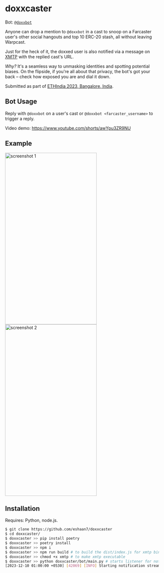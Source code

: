 # doxxcaster

Bot: [`@doxxbot`](https://warpcast.com/doxxbot)

Anyone can drop a mention to `@doxxbot` in a cast to snoop on a Farcaster user's other social hangouts and top 10 ERC-20 stash, all without leaving Warpcast.

Just for the heck of it, the doxxed user is also notified via a message on [XMTP](https://xmtp.org/) with the replied cast's URL.

_Why?_ It's a seamless way to unmasking identities and spotting potential biases. On the flipside, if you're all about that privacy, the bot's got your back – check how exposed you are and dial it down.

Submitted as part of [ETHIndia 2023, Bangalore, India](https://devfolio.co/projects/doxxcaster-bd92).

## Bot Usage

Reply with `@doxxbot` on a user's cast or `@doxxbot <farcaster_username>` to trigger a reply.

Video demo: https://www.youtube.com/shorts/awYpu3ZR9NU

## Example

<img alt="screenshot 1" src="https://github.com/eshaan7/doxxcaster/assets/16389167/45eee6a9-99ee-464c-b8fc-f97125ee5efe" width="300" height="560"/>
<img alt="screenshot 2" src="https://github.com/eshaan7/doxxcaster/assets/16389167/35fefbc8-e715-4ee8-8e11-25778e72eacf" width="300" height="560"/>

## Installation

Requires: Python, node.js.

```bash
$ git clone https://github.com/eshaan7/doxxcaster
$ cd doxxcaster/
$ doxxcaster >> pip install poetry
$ doxxcaster >> poetry install
$ doxxcaster >> npm i
$ doxxcaster >> npm run build # to build the dist/index.js for xmtp binary
$ doxxcaster >> chmod +x xmtp # to make xmtp executable
$ doxxcaster >> python doxxcaster/bot/main.py # starts listener for notification stream
[2023-12-10 01:00:00 +0530] [42069] [INFO] Starting notification stream in main
```
